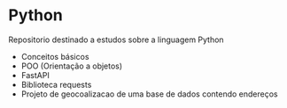 # Python
Repositorio destinado a estudos sobre a linguagem Python

- Conceitos básicos
- POO (Orientação a objetos)
- FastAPI
- Biblioteca requests
- Projeto de geocoalizacao de uma base de dados contendo endereços
